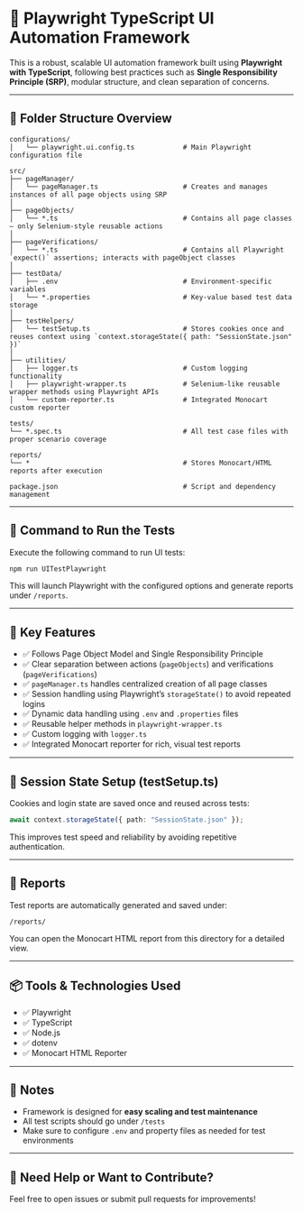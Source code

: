 # 🎯 Playwright TypeScript UI Automation Framework

This is a robust, scalable UI automation framework built using **Playwright with TypeScript**, following best practices such as **Single Responsibility Principle (SRP)**, modular structure, and clean separation of concerns.

---

## 📁 Folder Structure Overview

```
configurations/
│   └── playwright.ui.config.ts            # Main Playwright configuration file

src/
├── pageManager/
│   └── pageManager.ts                     # Creates and manages instances of all page objects using SRP
│
├── pageObjects/
│   └── *.ts                               # Contains all page classes – only Selenium-style reusable actions
│
├── pageVerifications/
│   └── *.ts                               # Contains all Playwright `expect()` assertions; interacts with pageObject classes
│
├── testData/
│   ├── .env                               # Environment-specific variables
│   └── *.properties                       # Key-value based test data storage
│
├── testHelpers/
│   └── testSetup.ts                       # Stores cookies once and reuses context using `context.storageState({ path: "SessionState.json" })`
│
├── utilities/
│   ├── logger.ts                          # Custom logging functionality
│   ├── playwright-wrapper.ts              # Selenium-like reusable wrapper methods using Playwright APIs
│   └── custom-reporter.ts                 # Integrated Monocart custom reporter

tests/
└── *.spec.ts                              # All test case files with proper scenario coverage

reports/
└── *                                      # Stores Monocart/HTML reports after execution

package.json                               # Script and dependency management
```

---

## 🚀 Command to Run the Tests

Execute the following command to run UI tests:

```bash
npm run UITestPlaywright
```

This will launch Playwright with the configured options and generate reports under `/reports`.

---

## 🧪 Key Features

- ✅ Follows Page Object Model and Single Responsibility Principle
- ✅ Clear separation between actions (`pageObjects`) and verifications (`pageVerifications`)
- ✅ `pageManager.ts` handles centralized creation of all page classes
- ✅ Session handling using Playwright’s `storageState()` to avoid repeated logins
- ✅ Dynamic data handling using `.env` and `.properties` files
- ✅ Reusable helper methods in `playwright-wrapper.ts`
- ✅ Custom logging with `logger.ts`
- ✅ Integrated Monocart reporter for rich, visual test reports

---

## 📝 Session State Setup (testSetup.ts)

Cookies and login state are saved once and reused across tests:

```ts
await context.storageState({ path: "SessionState.json" });
```

This improves test speed and reliability by avoiding repetitive authentication.

---

## 📄 Reports

Test reports are automatically generated and saved under:

```
/reports/
```

You can open the Monocart HTML report from this directory for a detailed view.

---

## 📦 Tools & Technologies Used

- ✅ Playwright
- ✅ TypeScript
- ✅ Node.js
- ✅ dotenv
- ✅ Monocart HTML Reporter

---

## 📌 Notes

- Framework is designed for **easy scaling and test maintenance**
- All test scripts should go under `/tests`
- Make sure to configure `.env` and property files as needed for test environments

---

## 🙋 Need Help or Want to Contribute?

Feel free to open issues or submit pull requests for improvements!

